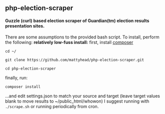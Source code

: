 ## php-election-scraper
#### Guzzle (curl) based election scraper of Guardian(tm) election results presentation sites.

There are some assumptions to the provided bash script.  To install, perform the following:
**relatively low-fuss install:**
first, install [composer](https://getcomposer.org/download/)

```cd ~/ ```

```git clone https://github.com/mattyhead/php-election-scraper.git ```

```cd php-election-scraper```

finally, run:

```composer install```

...and edit settings.json to match your source and target (leave target values blank to move results to ~/public_html/whowon)
I suggest running with `./scrape.sh` or running periodically from cron.
